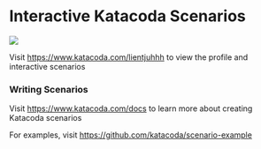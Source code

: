 # Interactive Katacoda Scenarios

[![](http://shields.katacoda.com/katacoda/lientjuhhh/count.svg)](https://www.katacoda.com/lientjuhhh "Get your profile on Katacoda.com")

Visit https://www.katacoda.com/lientjuhhh to view the profile and interactive scenarios

### Writing Scenarios
Visit https://www.katacoda.com/docs to learn more about creating Katacoda scenarios

For examples, visit https://github.com/katacoda/scenario-example
